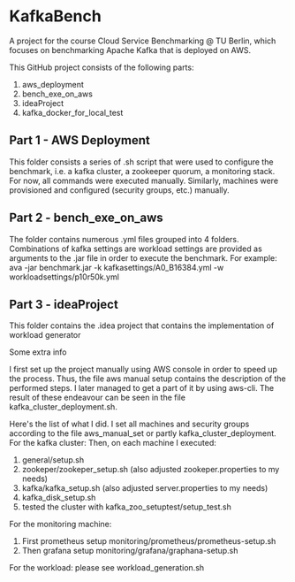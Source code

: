 # KafkaBench
A project for the course Cloud Service Benchmarking @ TU Berlin, which focuses on benchmarking Apache Kafka that is deployed on AWS.

This GitHub project consists of the following parts:
1. aws_deployment
2. bench_exe_on_aws
3. ideaProject
4. kafka_docker_for_local_test

## Part 1 - AWS Deployment
This folder consists a series of .sh script that were used to configure the benchmark, i.e. a kafka cluster, a zookeeper quorum, a monitoring stack.
For now, all commands were executed manually. Similarly, machines were provisioned and configured (security groups, etc.) manually. 

## Part 2 - bench_exe_on_aws

The folder contains numerous .yml files grouped into 4 folders. Combinations of kafka settings are workload settings are provided as arguments to the .jar file in order to execute the benchmark. For example:
ava -jar benchmark.jar -k kafkasettings/A0_B16384.yml -w workloadsettings/p10r50k.yml

## Part 3 - ideaProject

This folder contains the .idea project that contains the implementation of workload generator


Some extra info

I first set up the project manually using AWS console in order to speed up the process. 
Thus, the file aws manual setup contains the description of the performed steps. I later managed to get a part of it by using aws-cli.
The result of these endeavour can be seen in the file kafka_cluster_deployment.sh.

Here's the list of what I did. I set all machines and security groups according to the file aws_manual_set or partly kafka_cluster_deployment.
For the kafka cluster:
Then, on each machine I executed:
1. general/setup.sh
2. zookeper/zookeper_setup.sh (also adjusted zookeper.properties to my needs)
3. kafka/kafka_setup.sh (also adjusted server.properties to my needs)
4. kafka_disk_setup.sh
5. tested the cluster with kafka_zoo_setuptest/setup_test.sh

For the monitoring machine:
1. First prometheus setup monitoring/prometheus/prometheus-setup.sh
2. Then grafana setup monitoring/grafana/graphana-setup.sh

For the workload: please see workload_generation.sh
